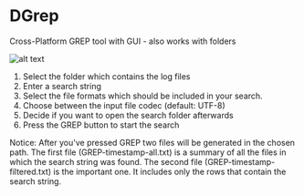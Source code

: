 DGrep
=====

Cross-Platform GREP tool with GUI - also works with folders

![alt text](https://raw.github.com/dbon/dgrep/master/dgrep.png "DGrep v1.0")

1. Select the folder which contains the log files
2. Enter a search string
3. Select the file formats which should be included in your search.
4. Choose between the input file codec (default: UTF-8)
5. Decide if you want to open the search folder afterwards
6. Press the GREP button to start the search

Notice: After you've pressed GREP two files will be generated in the chosen path.
The first file (GREP-timestamp-all.txt) is a summary of all the files in which the search string was found.
The second file (GREP-timestamp-filtered.txt) is the important one.
It includes only the rows that contain the search string.


